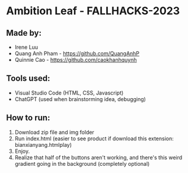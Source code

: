 # Ambition Leaf - FALLHACKS-2023
## Made by:
- Irene Luu
- Quang Anh Pham - https://github.com/QuangAnhP
- Quinnie Cao - https://github.com/caokhanhquynh

## Tools used:
- Visual Studio Code (HTML, CSS, Javascript)
- ChatGPT (used when brainstorming idea, debugging)

## How to run:
1. Download zip file and img folder
2. Run index.html (easier to see product if download this extension: bianxianyang.htmlplay)
3. Enjoy.
4. Realize that half of the buttons aren't working, and there's this weird gradient going in the background (completely optional)
